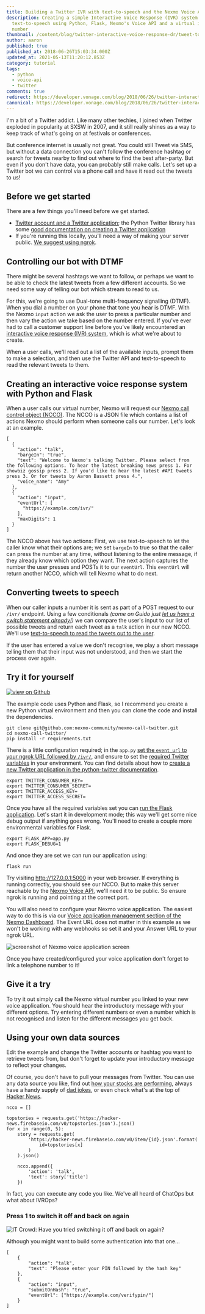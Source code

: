 ```yaml
---
title: Building a Twitter IVR with text-to-speech and the Nexmo Voice API
description: Creating a simple Interactive Voice Response (IVR) system with
  text-to-speech using Python, Flask, Nexmo's Voice API and a virtual inbound
  number
thumbnail: /content/blog/twitter-interactive-voice-response-dr/tweet-to-talk.png
author: aaron
published: true
published_at: 2018-06-26T15:03:34.000Z
updated_at: 2021-05-13T11:20:12.853Z
category: tutorial
tags:
  - python
  - voice-api
  - twitter
comments: true
redirect: https://developer.vonage.com/blog/2018/06/26/twitter-interactive-voice-response-dr
canonical: https://developer.vonage.com/blog/2018/06/26/twitter-interactive-voice-response-dr
---
```

I'm a bit of a Twitter addict. Like many other techies, I joined when Twitter exploded in popularity at SXSW in 2007, and it still really shines as a way to keep track of what's going on at festivals or conferences.

But conference internet is usually not great. You could still Tweet via SMS, but without a data connection you can't follow the conference hashtag or search for tweets nearby to find out where to find the best after-party. But even if you don't have data, you can probably still make calls. Let's set up a Twitter bot we can control via a phone call and have it read out the tweets to us!

## Before we get started

There are a few things you'll need before we get started.

<sign-up number></sign-up>

* [Twitter account and a Twitter application](https://apps.twitter.com/); the Python Twitter library has some [good documentation on creating a Twitter application](https://python-twitter.readthedocs.io/en/latest/getting_started.html)
* If you're running this locally, you'll need a way of making your server public. [We suggest using ngrok](https://www.nexmo.com/blog/2017/07/04/local-development-nexmo-ngrok-tunnel-dr/).

## Controlling our bot with DTMF

There might be several hashtags we want to follow, or perhaps we want to be able to check the latest tweets from a few different accounts. So we need some way of telling our bot which stream to read to us.

For this, we're going to use Dual-tone multi-frequency signalling (DTMF). When you dial a number on your phone that tone you hear is DTMF. With the Nexmo `input` action we ask the user to press a particular number and then vary the action we take based on the number entered. If you've ever had to call a customer support line before you've likely encountered an [interactive voice response (IVR) system](https://developer.nexmo.com/voice/voice-api/guides/interactive-voice-response), which is what we're about to create.

When a user calls, we'll read out a list of the available inputs, prompt them to make a selection, and then use the Twitter API and text-to-speech to read the relevant tweets to them.

## Creating an interactive voice response system with Python and Flask

When a user calls our virtual number, Nexmo will request our [Nexmo call control object (NCCO)](https://developer.nexmo.com/voice/voice-api/guides/ncco). The NCCO is a JSON file which contains a list of actions Nexmo should perform when someone calls our number. Let's look at an example.

```
[
  {
    "action": "talk", 
    "bargeIn": "true", 
    "text": "Welcome to Nexmo's talking Twitter. Please select from the following options. To hear the latest breaking news press 1. For showbiz gossip press 2. If you'd like to hear the latest #API tweets press 3. Or for tweets by Aaron Bassett press 4.", 
    "voice_name": "Amy"
  }, 
  {
    "action": "input", 
    "eventUrl": [
      "https://example.com/ivr/"
    ], 
    "maxDigits": 1
  }
]
```

The NCCO above has two actions: First, we use text-to-speech to let the caller know what their options are; we set `bargeIn` to true so that the caller can press the number at any time, without listening to the entire message, if they already know which option they want. The next action captures the number the user presses and POSTs it to our `eventUrl`. This `eventUrl` will return another NCCO, which will tell Nexmo what to do next.

## Converting tweets to speech

When our caller inputs a number it is sent as part of a POST request to our `/ivr/` endpoint. Using a few conditionals *(come on Guido just [let us have a switch statement already!](https://www.pydanny.com/why-doesnt-python-have-switch-case.html))* we can compare the user's input to our list of possible tweets and return each tweet as a `talk` action in our new NCCO. We'll use [text-to-speech to read the tweets out to the user](https://developer.nexmo.com/api/voice/ncco#talk).

If the user has entered a value we don't recognise, we play a short message telling them that their input was not understood, and then we start the process over again.

## Try it for yourself

[![view on Github](https://www.nexmo.com/wp-content/uploads/2017/06/view-on-github-button.png)](https://github.com/nexmo-community/nexmo-call-twitter)

The example code uses Python and Flask, so I recommend you create a new Python virtual environment and then you can clone the code and install the dependencies.

```
git clone git@github.com:nexmo-community/nexmo-call-twitter.git
cd nexmo-call-twitter/
pip install -r requirements.txt
```

There is a little configuration required; in the `app.py` [set the `event_url` to your ngrok URL followed by `/ivr/`](https://github.com/nexmo-community/nexmo-call-twitter/blob/b1058b9b9d5ea36ca98b37a2221760e73a5a6935/app.py#L13), and ensure to set the [required Twitter variables](https://github.com/nexmo-community/nexmo-call-twitter/blob/b1058b9b9d5ea36ca98b37a2221760e73a5a6935/app.py#L36-L41) in your environment. You can find details about how to [create a new Twitter application in the python-twitter documentation](https://python-twitter.readthedocs.io/en/latest/getting_started.html).

```
export TWITTER_CONSUMER_KEY=
export TWITTER_CONSUMER_SECRET=
export TWITTER_ACCESS_KEY=
export TWITTER_ACCESS_SECRET=
```

Once you have all the required variables set you can [run the Flask application](http://flask.pocoo.org/docs/0.12/quickstart/). Let's start it in development mode; this way we'll get some nice debug output if anything goes wrong. You'll need to create a couple more environmental variables for Flask.

```
export FLASK_APP=app.py
export FLASK_DEBUG=1
```

And once they are set we can run our application using:

```
flask run
```

Try visiting <http://127.0.0.1:5000> in your web browser. If everything is running correctly, you should see our NCCO. But to make this server reachable by the [Nexmo Voice API](https://developer.nexmo.com/voice/voice-api/overview), we'll need it to be public. So ensure ngrok is running and pointing at the correct port.

You will also need to configure your Nexmo voice application. The easiest way to do this is via our [Voice application management section of the Nexmo Dashboard](https://www.nexmo.com/blog/2017/06/29/voice-application-management-easier/). The Event URL does not matter in this example as we won't be working with any webhooks so set it and your Answer URL to your ngrok URL.

![screenshot of Nexmo voice application screen](/content/blog/building-a-twitter-ivr-with-text-to-speech-and-the-nexmo-voice-api/voice-your-applications-2017-07-24-13-41-10.png "screenshot of Nexmo voice application screen")

Once you have created/configured your voice application don't forget to link a telephone number to it!

## Give it a try

To try it out simply call the Nexmo virtual number you linked to your new voice application. You should hear the introductory message with your different options. Try entering different numbers or even a number which is not recognised and listen for the different messages you get back.

## Using your own data sources

Edit the example and change the Twitter accounts or hashtag you want to retrieve tweets from, but don't forget to update your introductory message to reflect your changes.

Of course, you don't have to pull your messages from Twitter. You can use any data source you like, find out [how your stocks are performing](https://www.programmableweb.com/news/96-stocks-apis-bloomberg-nasdaq-and-etrade/2013/05/22), always have a handy supply of [dad jokes](https://www.reddit.com/r/dadjokes), or even check what's at the top of [Hacker News](https://news.ycombinator.com/). 

```
ncco = []

topstories = requests.get('https://hacker-news.firebaseio.com/v0/topstories.json').json()
for x in range(0, 5):
    story = requests.get(
        'https://hacker-news.firebaseio.com/v0/item/{id}.json'.format(
            id=topstories[x]
        )
    ).json()

    ncco.append({
        'action': 'talk',
        'text': story['title']
    })
```

In fact, you can execute any code you like. We've all heard of ChatOps but what about IVROps?

### Press 1 to switch it off and back on again

![IT Crowd: Have you tried switching it off and back on again?](/content/blog/building-a-twitter-ivr-with-text-to-speech-and-the-nexmo-voice-api/giphy.gif "IT Crowd: Have you tried switching it off and back on again?")

Although you might want to build some authentication into that one…

```
[
    {
        "action": "talk",
        "text": "Please enter your PIN followed by the hash key"
    },
    {
        "action": "input",
        "submitOnHash": "true",
        "eventUrl": ["https://example.com/verifypin/"]
    }
]
```
